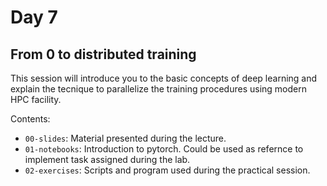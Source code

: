 # Day 7

## From 0 to distributed training

This session will introduce you to the basic concepts of deep learning and explain the tecnique to parallelize the training procedures using modern HPC facility.

Contents:
- `00-slides`: Material presented during the lecture.
- `01-notebooks`: Introduction to pytorch. Could be used as refernce to implement task assigned during the lab.
- `02-exercises`: Scripts and program used during the practical session.
